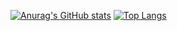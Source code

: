 [![Anurag's GitHub stats](https://github-readme-stats.vercel.app/api?username=ricardofiorani)](https://github.com/anuraghazra/github-readme-stats) 
[![Top Langs](https://github-readme-stats.vercel.app/api/top-langs/?username=ricardofiorani)](https://github.com/anuraghazra/github-readme-stats)
